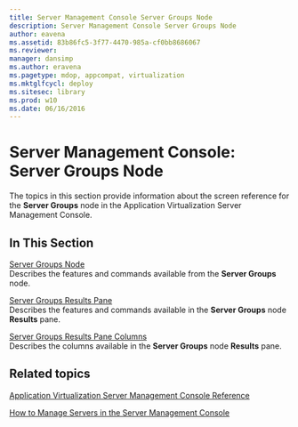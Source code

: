 ```yaml
---
title: Server Management Console Server Groups Node
description: Server Management Console Server Groups Node
author: eavena
ms.assetid: 83b86fc5-3f77-4470-985a-cf0bb8686067
ms.reviewer: 
manager: dansimp
ms.author: eravena
ms.pagetype: mdop, appcompat, virtualization
ms.mktglfcycl: deploy
ms.sitesec: library
ms.prod: w10
ms.date: 06/16/2016
---
```



# Server Management Console: Server Groups Node


The topics in this section provide information about the screen reference for the **Server Groups** node in the Application Virtualization Server Management Console.

## In This Section


<a href="" id="server-groups-node"></a>[Server Groups Node](server-groups-node.md)  
Describes the features and commands available from the **Server Groups** node.

<a href="" id="server-groups-results-pane"></a>[Server Groups Results Pane](server-groups-results-pane.md)  
Describes the features and commands available in the **Server Groups** node **Results** pane.

<a href="" id="server-groups-results-pane-columns"></a>[Server Groups Results Pane Columns](server-groups-results-pane-columns.md)  
Describes the columns available in the **Server Groups** node **Results** pane.

## Related topics


[Application Virtualization Server Management Console Reference](application-virtualization-server-management-console-reference.md)

[How to Manage Servers in the Server Management Console](how-to-manage-servers-in-the-server-management-console.md)

 

 






